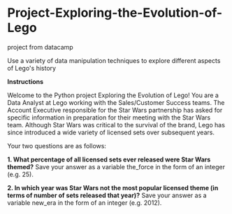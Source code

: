# Project-Exploring-the-Evolution-of-Lego
project from datacamp

Use a variety of data manipulation techniques to explore different aspects of Lego's history

**Instructions**


Welcome to the Python project Exploring the Evolution of Lego!
You are a Data Analyst at Lego working with the Sales/Customer Success teams. The Account Executive responsible for the Star Wars partnership has asked for specific information in preparation for their meeting with the Star Wars team. Although Star Wars was critical to the survival of the brand, Lego has since introduced a wide variety of licensed sets over subsequent years.

Your two questions are as follows:

**1. What percentage of all licensed sets ever released were Star Wars themed?** Save your answer as a variable the_force in the form of an integer (e.g. 25).

**2. In which year was Star Wars not the most popular licensed theme (in terms of number of sets released that year)?** Save your answer as a variable new_era in the form of an integer (e.g. 2012).
